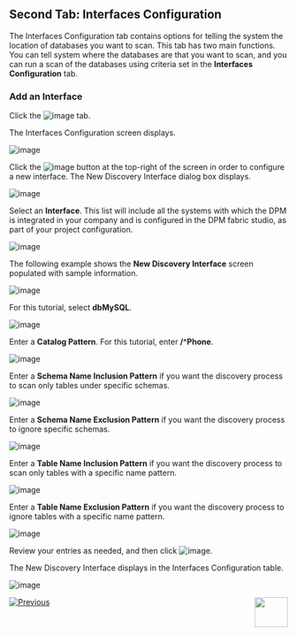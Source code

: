 ## Second Tab: Interfaces Configuration

The Interfaces Configuration tab contains options for telling the system the location of databases you want to scan. This tab has two main functions. You can tell system where the databases are that you want to scan, and you can run a scan of the databases using criteria set in the **Interfaces Configuration** tab.

### Add an Interface

Click the ![image](../images/07_Discovery_Interfaces_Tab.png) tab. 

The Interfaces Configuration screen displays.

![image](../images/07_01_Discovery_Interfaces_Config.png)

Click the ![image](../images/07_13_Discovery_InterfacesTab_CreateNew.jpg) button at the top-right of the screen in order to configure a new interface. The New Discovery Interface dialog box displays. 

![image](../images/07_13_Discovery_InterfacesTab_CreateNew2.jpg)

Select an **Interface**. This list will include all the systems with which the DPM is integrated in your company and is configured in the DPM fabric studio, as part of your project configuration.

![image](../images/07_13_Discovery_InterfacesTab_CreateNew3.jpg)

The following example shows the **New Discovery Interface** screen populated with sample information.

![image](../images/07_13_Discovery_InterfacesTab_CreateNew9.jpg)

For this tutorial, select **dbMySQL**.

![image](../images/07_13_Discovery_InterfacesTab_CreateNew4.jpg)

Enter a **Catalog Pattern**. For this tutorial, enter **/^Phone**. 

![image](../images/07_13_Discovery_InterfacesTab_CreateNew5.jpg)

Enter a **Schema Name Inclusion Pattern** if you want the discovery process to scan only tables under specific schemas. 

![image](../images/07_13_Discovery_InterfacesTab_CreateNew6.jpg)

Enter a **Schema Name Exclusion Pattern** if you want the discovery process to ignore specific schemas.  

![image](../images/07_13_Discovery_InterfacesTab_CreateNew7.jpg)

Enter a **Table Name Inclusion Pattern** if you want the discovery process to scan only tables with a specific name pattern.

![image](../images/07_13_Discovery_InterfacesTab_CreateNew8.jpg)

Enter a **Table Name Exclusion Pattern** if you want the discovery process to ignore tables with a specific name pattern.

![image](../images/07_13_Discovery_InterfacesTab_CreateNew9.jpg)

Review your entries as needed, and then click ![image](../images/ICON_Save.png).

The New Discovery Interface displays in the Interfaces Configuration table. 

![image](../images/07_13_Discovery_InterfacesTab_CreateNew11.jpg)



[![Previous](../images/Previous.png)]( 03_03_05_Discovery_NewMatchingRule_DataSample.md)[<img align="right" width="60" height="54" src="../images/Next.png">](05_Discovery_SubmitDiscoveryRequest.md)
